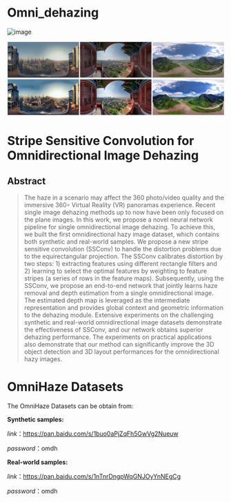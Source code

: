 # Omni_dehazing

![image](https://github.com/phoenixtreesky7/Omni_dehazing/first.png)

![image](first.png)

# Stripe Sensitive Convolution for Omnidirectional Image Dehazing

## Abstract
> The haze in a scenario may affect the 360 photo/video quality and the immersive 360◦ Virtual Reality (VR) panoramas experience. Recent single image dehazing methods up to now have been only focused on the plane images. In this work, we propose a novel neural network pipeline for single omnidirectional image dehazing. To achieve this, we built the first omnidirectional hazy image dataset, which contains both synthetic and real-world samples. We propose a new stripe sensitive convolution (SSConv) to handle the distortion problems due to the equirectangular projection. The SSConv calibrates distortion by two steps: 1) extracting features using different rectangle filters and 2) learning to select the optimal features by weighting to feature stripes (a series of rows in the feature maps). Subsequently, using the SSConv, we propose an end-to-end network that jointly learns haze removal and depth estimation from a single omnidirectional image. The estimated depth map is leveraged as the intermediate representation and provides global context and geometric information to the dehazing module. Extensive experiments on the challenging synthetic and real-world omnidirectional image datasets demonstrate the effectiveness of SSConv, and our network obtains superior dehazing performance. The experiments on practical applications also demonstrate that our method can significantly improve the 3D object detection and 3D layout performances for the omnidirectional hazy images.


# OmniHaze Datasets
The OmniHaze Datasets can be obtain from:

**Synthetic samples:**

*link*：https://pan.baidu.com/s/1buo0aPjZqFh5GwVg2Nueuw 

*password*：omdh 

**Real-world samples:**

*link*：https://pan.baidu.com/s/1nTnrDngpWqGNJOyYnNEgCg 

*password*：omdh 


